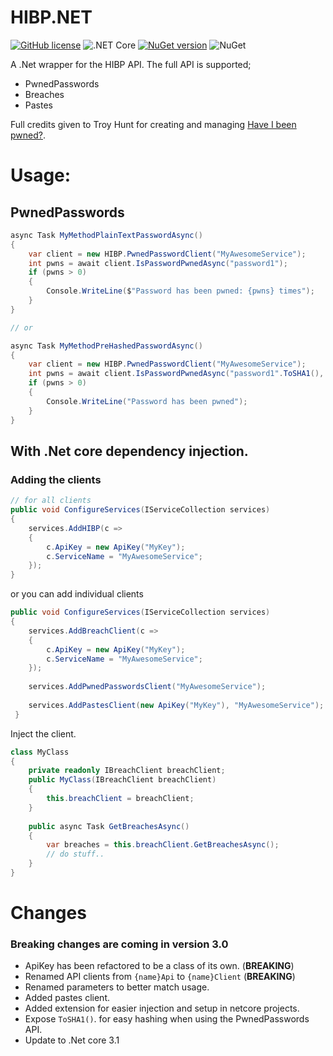 # HIBP.NET
[![GitHub license](https://img.shields.io/github/license/VisualBean/HIBP.NET.svg)](https://github.com/VisualBean/HIBP.NET/blob/master/LICENSE) ![.NET Core](https://github.com/VisualBean/HIBP.NET/workflows/.NET%20Core/badge.svg) [![NuGet version](https://badge.fury.io/nu/HIBP.NET.svg)](https://badge.fury.io/nu/HIBP.NET)
![NuGet](https://img.shields.io/nuget/dt/HIBP.NET.svg)


A .Net wrapper for the HIBP API.
The full API is supported;
 * PwnedPasswords
 * Breaches
 * Pastes


Full credits given to Troy Hunt for creating and managing [Have I been pwned?](https://haveibeenpwned.com).

Usage:
===
## PwnedPasswords
```csharp 
async Task MyMethodPlainTextPasswordAsync()
{
    var client = new HIBP.PwnedPasswordClient("MyAwesomeService");
    int pwns = await client.IsPasswordPwnedAsync("password1");
    if (pwns > 0)
    {
        Console.WriteLine($"Password has been pwned: {pwns} times");
    }
}

// or

async Task MyMethodPreHashedPasswordAsync()
{
    var client = new HIBP.PwnedPasswordClient("MyAwesomeService");
    int pwns = await client.IsPasswordPwnedAsync("password1".ToSHA1(), isHash: true);
    if (pwns > 0)
    {
        Console.WriteLine("Password has been pwned");
    }
}

```

## With .Net core dependency injection.
### Adding the clients
```csharp
// for all clients
public void ConfigureServices(IServiceCollection services)
{
    services.AddHIBP(c =>
    {
        c.ApiKey = new ApiKey("MyKey");
        c.ServiceName = "MyAwesomeService";
    });
}
```
or you can add individual clients
```csharp
public void ConfigureServices(IServiceCollection services)
{
    services.AddBreachClient(c =>
    {
        c.ApiKey = new ApiKey("MyKey");
        c.ServiceName = "MyAwesomeService";
    });
    
    services.AddPwnedPasswordsClient("MyAwesomeService");
    
    services.AddPastesClient(new ApiKey("MyKey"), "MyAwesomeService");
 }
```

Inject the client.
```csharp
class MyClass
{
    private readonly IBreachClient breachClient;
    public MyClass(IBreachClient breachClient)
    {
        this.breachClient = breachClient;
    }
    
    public async Task GetBreachesAsync()
    {
        var breaches = this.breachClient.GetBreachesAsync();
        // do stuff..
    }
}
```


Changes
===
### Breaking changes are coming in version 3.0
 * ApiKey has been refactored to be a class of its own. (**BREAKING**)
 * Renamed API clients from `{name}Api` to `{name}Client` (**BREAKING**)
 * Renamed parameters to better match usage.
 * Added pastes client. 
 * Added extension for easier injection and setup in netcore projects.
 * Expose `ToSHA1()`. for easy hashing when using the PwnedPasswords API.
 * Update to .Net core 3.1

